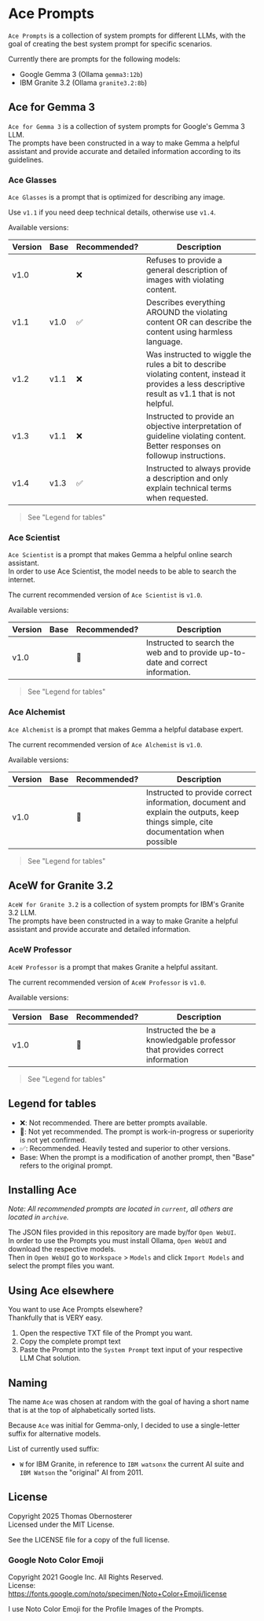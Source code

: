 # Ace Prompts

`Ace Prompts` is a collection of system prompts for different LLMs, with the goal of creating the best system prompt for specific scenarios.

Currently there are prompts for the following models:  
* Google Gemma 3 (Ollama `gemma3:12b`)
* IBM Granite 3.2 (Ollama `granite3.2:8b`)

## Ace for Gemma 3

`Ace for Gemma 3` is a collection of system prompts for Google's Gemma 3 LLM.  
The prompts have been constructed in a way to make Gemma a helpful assistant and provide accurate and detailed information according to its guidelines.

### Ace Glasses

`Ace Glasses` is a prompt that is optimized for describing any image.


Use `v1.1` if you need deep technical details, otherwise use `v1.4`.

Available versions:

| Version | Base | Recommended? | Description |
|---------|------|--------------|-------------|
| v1.0    |      | ❌            | Refuses to provide a general description of images with violating content. |
| v1.1    | v1.0 | ✅            | Describes everything AROUND the violating content OR can describe the content using harmless language. |
| v1.2    | v1.1 | ❌            | Was instructed to wiggle the rules a bit to describe violating content, instead it provides a less descriptive result as v1.1 that is not helpful. |
| v1.3    | v1.1 | ❌            | Instructed to provide an objective interpretation of guideline violating content. Better responses on followup instructions. |
| v1.4    | v1.3 | ✅            | Instructed to always provide a description and only explain technical terms when requested. |

> See "Legend for tables"

### Ace Scientist

`Ace Scientist` is a prompt that makes Gemma a helpful online search assistant.  
In order to use Ace Scientist, the model needs to be able to search the internet.

The current recommended version of `Ace Scientist` is `v1.0`.

Available versions:

| Version | Base | Recommended? | Description |
|---------|------|--------------|-------------|
| v1.0    |      | 🚧            | Instructed to search the web and to provide up-to-date and correct information. |

> See "Legend for tables"

### Ace Alchemist

`Ace Alchemist` is a prompt that makes Gemma a helpful database expert.

The current recommended version of `Ace Alchemist` is `v1.0`.

Available versions:

| Version | Base | Recommended? | Description |
|---------|------|--------------|-------------|
| v1.0    |      | 🚧            | Instructed to provide correct information, document and explain the outputs, keep things simple, cite documentation when possible |

> See "Legend for tables"

## AceW for Granite 3.2

`AceW for Granite 3.2` is a collection of system prompts for IBM's Granite 3.2 LLM.  
The prompts have been constructed in a way to make Granite a helpful assistant and provide accurate and detailed information.

### AceW Professor

`AceW Professor` is a prompt that makes Granite a helpful assitant.

The current recommended version of `AceW Professor` is `v1.0`.

Available versions:

| Version | Base | Recommended? | Description |
|---------|------|--------------|-------------|
| v1.0    |      | 🚧            | Instructed the be a knowledgable professor that provides correct information |

> See "Legend for tables"

## Legend for tables

* ❌: Not recommended. There are better prompts available.
* 🚧: Not yet recommended. The prompt is work-in-progress or superiority is not yet confirmed.
* ✅: Recommended. Heavily tested and superior to other versions.
* Base: When the prompt is a modification of another prompt, then "Base" refers to the original prompt.

## Installing Ace

*Note: All recommended prompts are located in `current`, all others are located in `archive`.*

The JSON files provided in this repository are made by/for `Open WebUI`.  
In order to use the Prompts you must install Ollama, `Open WebUI` and download the respective models.  
Then in `Open WebUI` go to `Workspace` > `Models` and click `Import Models` and select the prompt files you want.

## Using Ace elsewhere

You want to use Ace Prompts elsewhere?  
Thankfully that is VERY easy.

1. Open the respective TXT file of the Prompt you want.
2. Copy the complete prompt text
3. Paste the Prompt into the `System Prompt` text input of your respective LLM Chat solution.

## Naming

The name `Ace` was chosen at random with the goal of having a short name that is at the top of alphabetically sorted lists.

Because `Ace` was initial for Gemma-only, I decided to use a single-letter suffix for alternative models.  

List of currently used suffix:  
* `W` for IBM Granite, in reference to `IBM watsonx` the current AI suite and `IBM Watson` the "original" AI from 2011.

## License

Copyright 2025 Thomas Obernosterer  
Licensed under the MIT License.

See the LICENSE file for a copy of the full license.

### Google Noto Color Emoji

Copyright 2021 Google Inc. All Rights Reserved.  
License: https://fonts.google.com/noto/specimen/Noto+Color+Emoji/license

I use Noto Color Emoji for the Profile Images of the Prompts.  
